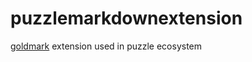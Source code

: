 # puzzlemarkdownextension

[goldmark](https://github.com/yuin/goldmark) extension used in puzzle ecosystem
